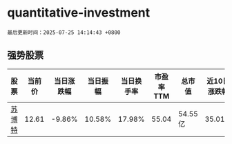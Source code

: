 # quantitative-investment

`最后更新时间：2025-07-25 14:14:43 +0800`

## 强势股票

|股票|当前价|当日涨跌幅|当日振幅|当日换手率|市盈率TTM|总市值|近10日涨跌幅|
|----|----|----|----|----|----|----|----|
|[苏博特](https://xueqiu.com/S/SH603916)|12.61|-9.86%|10.58%|17.98%|55.04|54.55亿|35.01%|
